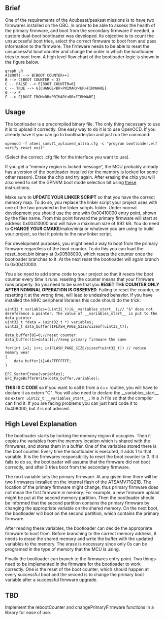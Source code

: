 
## Brief
One of the requirements of the Acubesat/peaksat missions is to have two firmwares installed on the OBC. In order to be able to assess the health of the primary firmware, and boot from the secondary firmware if needed, a custom dual-boot bootloader was developed. Its objective is to count the unsuccessful boot tries, select the correct firmware to boot from and pass information to the firmware. The firmware needs to be able to reset the unsuccessful boot counter and change the order in which the bootloader tries to boot from.
A high level flow chart of the bootloader logic is shown in the figure below.
```mermaid
graph LR
A(BOOT) --> B[BOOT COUNTER++]
B --> C{BOOT COUNTER < 3}
C -- FALSE --> F[BOOT COUNTER=0]
C -- TRUE --> G[CHANGE<BR>PRIMARY<BR>FIRMWARE]
G --> F
F --> E[BOOT FROM<BR>PRIMARY<BR>FIRMWARE]
```

## Usage

The bootloader is a precompiled binary file. The only thing necessary to use it is to upload it correctly. One easy way to do it is to use OpenOCD. If you already have it you can go to bootloader/bin and just run the command:
```shell
openocd -f atmel_samv71_xplained_ultra.cfg -c "program bootloader.elf verify reset exit"
```
(Select the correct .cfg file for the interface you want to use).

If you get a “memory region is locked message”, the MCU probably already has a version of the bootloader installed (or the memory is locked for some other reason). Erase the chip and try again. After erasing the chip you will also need to set the GPNVM boot mode selection bit using [these](https://gitlab.com/acubesat/software-management/-/wikis/ATSAM/Running-code-on-an-ATSAMV71Q21B-for-the-first-time) instructions.

Make sure to **UPDATE YOUR LINKER SCRIPT** so that you have the correct memory map. To do so, you replace the linker script your project uses with one of the two provided in the linker scripts folder. Under normal development you should use the one with 0x00410000 entry point, shown by the files name. From this point forward the primary firmware will start at address 0x00410000 and will have a maximum size of 992 kB.
You do need to **CHANGE YOUR CMAKE**/make/ninja or whatever you are using to build your project, so that it points to the new linker script.

For development purposes, you might need a way to boot from the primary firmware regardless of the boot counter. To do this you can load the reset_boot.bin binary at 0x00508000, which resets the counter once the bootloader branches to it. At the next reset the bootloader will again branch to 0x00410000.

You also need to add some code to your project so that it resets the boot counter every time it runs. reseting the counter means that your firmware runs properly. So you need to be sure that you **RESET THE COUNTER ONLY AFTER NOMINAL OPERATION IS OBSERVED**. Failing to reset the counter, or resetting it at the wrong time, will lead to undesired behavior. If you have installed the MHC peripheral libraries this code should do the trick:
```shell
uint32_t variables=(uint32_t)(&__variables_start__);// "&" does not dereference a pointer. The value of __variables_start__ is put to the data pointer  
uint32_t *data = (uint32_t *) variables;  
uint32_t data_buffer[IFLASH_PAGE_SIZE/sizeof(uint32_t)];  

data_buffer[0]=0;//reset counter  
data_buffer[1]=data[1];//keep primary firmware the same  

for(int i=2; i++; i<IFLASH_PAGE_SIZE/sizeof(uint32_t)) // reduce memory wear  
{  
    data_buffer[i]=0xFFFFFFFF;  
}  

EFC_SectorErase(variables);  
EFC_PageBufferWrite(data_buffer,variables);
```
**THIS IS C CODE** so if you want to call it from a c++ routine, you will have to declare it as extern "C". You will also need to declare the \_\_variables_start\_\_ as ```extern uint32_t __variables_start__;``` in a .h file so that the compiler can find it. If you are facing problems you can just hard code it to 0x408000, but it is not advised.

## High Level Explanation
The bootloader starts by locking the memory region it occupies. Then it copies the variables from the memory location which is shared with the firmwares, and stores them in a buffer. One of the variables stored there is the boot counter. Every time the bootloader is executed, it adds 1 to that variable. It is the firmwares responsibility to reset the boot counter to 0. If it fails to do so, the bootloader will assume that the firmware did not boot correctly, and after 3 tries boot from the secondary firmware.

The next variable sets the primary firmware. At any given time there will be two firmwares installed on the internal flash of the ATSAMV71Q21B. The location of the primary firmware might change, thus primary firmware does not mean the first firmware in memory. For example, a new firmware upload might be put at the second memory partition. Then the bootloader should be informed that the second partition contains the primary firmware by changing the appropriate variable on the shared memory. On the next boot, the bootloader will boot on the second partition, which contains the primary firmware.

After reading these variables, the bootloader can decide the appropriate firmware to boot from. Before branching to the correct memory address, it needs to erase the shared memory and write the buffer with the updated variables to the memory. The erase is necessary since only 0s can be programed in the type of memory that the MCU is using.

Finally the bootloader can branch to the firmwares entry point. Two things need to be implemented in the firmware for the bootloader to work correctly. One is the reset of the boot counter, which should happen at every successful boot and the second is to change the primary boot variable after a successful firmware upgrade.

## TBD
Implement the rebootCounter and changePrimaryFirmware functions in a library for ease of use.
